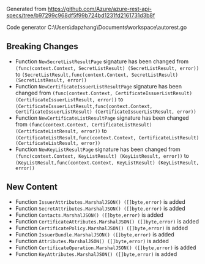 
Generated from https://github.com/Azure/azure-rest-api-specs/tree/b97299c968df5f99b724bd1231fd2161731d3b8f

Code generator C:\Users\dapzhang\Documents\workspace\autorest.go

## Breaking Changes

- Function `NewSecretListResultPage` signature has been changed from `(func(context.Context, SecretListResult) (SecretListResult, error))` to `(SecretListResult,func(context.Context, SecretListResult) (SecretListResult, error))`
- Function `NewCertificateIssuerListResultPage` signature has been changed from `(func(context.Context, CertificateIssuerListResult) (CertificateIssuerListResult, error))` to `(CertificateIssuerListResult,func(context.Context, CertificateIssuerListResult) (CertificateIssuerListResult, error))`
- Function `NewCertificateListResultPage` signature has been changed from `(func(context.Context, CertificateListResult) (CertificateListResult, error))` to `(CertificateListResult,func(context.Context, CertificateListResult) (CertificateListResult, error))`
- Function `NewKeyListResultPage` signature has been changed from `(func(context.Context, KeyListResult) (KeyListResult, error))` to `(KeyListResult,func(context.Context, KeyListResult) (KeyListResult, error))`

## New Content

- Function `IssuerAttributes.MarshalJSON() ([]byte,error)` is added
- Function `SecretAttributes.MarshalJSON() ([]byte,error)` is added
- Function `Contacts.MarshalJSON() ([]byte,error)` is added
- Function `CertificateAttributes.MarshalJSON() ([]byte,error)` is added
- Function `CertificatePolicy.MarshalJSON() ([]byte,error)` is added
- Function `IssuerBundle.MarshalJSON() ([]byte,error)` is added
- Function `Attributes.MarshalJSON() ([]byte,error)` is added
- Function `CertificateOperation.MarshalJSON() ([]byte,error)` is added
- Function `KeyAttributes.MarshalJSON() ([]byte,error)` is added

